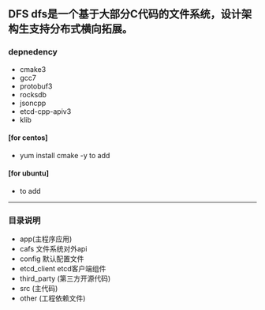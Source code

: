 DFS 
    dfs是一个基于大部分C代码的文件系统，设计架构生支持分布式横向拓展。
---

### depnedency

* cmake3
* gcc7
* protobuf3
* rocksdb
* jsoncpp
* etcd-cpp-apiv3
* klib

#### [for centos]

* yum install cmake -y
to add

#### [for ubuntu]

* to add

---
###                    目录说明
* app(主程序应用)
* cafs 文件系统对外api
* config 默认配置文件
* etcd_client etcd客户端组件
* third_party (第三方开源代码)
* src (主代码)
* other (工程依赖文件)
